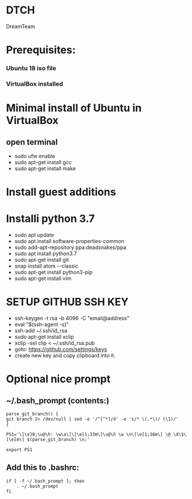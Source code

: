 DTCH
====

DreamTeam

# Prerequisites:
### Ubuntu 18 iso file
### VirtualBox installed

# Minimal install of Ubuntu in VirtualBox
## open terminal
- sudo ufw enable
- sudo apt-get install gcc
- sudo apt-get install make
# Install guest additions

# Installi python 3.7
- sudo apt update
- sudo apt install software-properties-common
- sudo add-apt-repository ppa:deadsnakes/ppa
- sudo apt install python3.7
- sudo apt-get install git
- snap install atom --classic
- sudo apt-get install python3-pip
- sudo apt-get install vim

# SETUP GITHUB SSH KEY
- ssh-keygen -t rsa -b 4096 -C "email@address"
- eval "$(ssh-agent -s)"
- ssh-add ~/.ssh/id_rsa
- sudo apt-get install xclip
- xclip -sel clip < ~/.ssh/id_rsa.pub
- goto: https://github.com/settings/keys
- create new key and copy clipboard into it.

# Optional nice prompt

## ~/.bash_prompt (contents:)

    parse_git_branch() {
    git branch 2> /dev/null | sed -e '/^[^*]/d' -e 's/* \(.*\)/ (\1)/'
    }

    PS1='\[\e]0;\u@\h: \w\a\]\[\e[1;33m\]\u@\h \w \n\[\e[1;36m\] \@ \d\$\[\e[m\] $(parse_git_branch) \n:'

    export PS1

## Add this to .bashrc:
    if [ -f ~/.bash_prompt ]; then
        . ~/.bash_prompt
    fi

